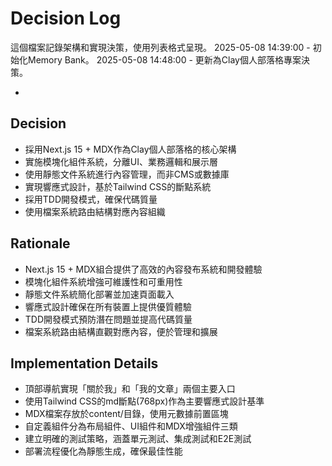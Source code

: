 # Decision Log

這個檔案記錄架構和實現決策，使用列表格式呈現。
2025-05-08 14:39:00 - 初始化Memory Bank。
2025-05-08 14:48:00 - 更新為Clay個人部落格專案決策。

*
      
## Decision

* 採用Next.js 15 + MDX作為Clay個人部落格的核心架構
* 實施模塊化組件系統，分離UI、業務邏輯和展示層
* 使用靜態文件系統進行內容管理，而非CMS或數據庫
* 實現響應式設計，基於Tailwind CSS的斷點系統
* 採用TDD開發模式，確保代碼質量
* 使用檔案系統路由結構對應內容組織
      
## Rationale

* Next.js 15 + MDX組合提供了高效的內容發布系統和開發體驗
* 模塊化組件系統增強可維護性和可重用性
* 靜態文件系統簡化部署並加速頁面載入
* 響應式設計確保在所有裝置上提供優質體驗
* TDD開發模式預防潛在問題並提高代碼質量
* 檔案系統路由結構直觀對應內容，便於管理和擴展

## Implementation Details

* 頂部導航實現「關於我」和「我的文章」兩個主要入口
* 使用Tailwind CSS的md斷點(768px)作為主要響應式設計基準
* MDX檔案存放於content/目錄，使用元數據前置區塊
* 自定義組件分為布局組件、UI組件和MDX增強組件三類
* 建立明確的測試策略，涵蓋單元測試、集成測試和E2E測試
* 部署流程優化為靜態生成，確保最佳性能